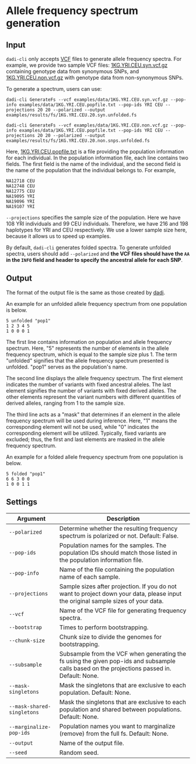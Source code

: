 # Allele frequency spectrum generation

## Input

`dadi-cli` only accepts [VCF](https://samtools.github.io/hts-specs/VCFv4.2.pdf) files to generate allele frequency spectra. For example, we provide two sample VCF files: [1KG.YRI.CEU.syn.vcf.gz](https://github.com/xin-huang/dadi-cli/blob/master/examples/data/1KG.YRI.CEU.syn.vcf.gz) containing genotype data from synonymous SNPs, and [1KG.YRI.CEU.non.vcf.gz](https://github.com/xin-huang/dadi-cli/blob/master/examples/data/1KG.YRI.CEU.non.vcf.gz) with genotype data from non-synonymous SNPs.

To generate a spectrum, users can use:

```
dadi-cli GenerateFs --vcf examples/data/1KG.YRI.CEU.syn.vcf.gz --pop-info examples/data/1KG.YRI.CEU.popfile.txt --pop-ids YRI CEU --projections 20 20 --polarized --output examples/results/fs/1KG.YRI.CEU.20.syn.unfolded.fs

dadi-cli GenerateFs --vcf examples/data/1KG.YRI.CEU.non.vcf.gz --pop-info examples/data/1KG.YRI.CEU.popfile.txt --pop-ids YRI CEU --projections 20 20 --polarized --output examples/results/fs/1KG.YRI.CEU.20.non.snps.unfolded.fs
```

Here, [1KG.YRI.CEU.popfile.txt](https://github.com/xin-huang/dadi-cli/blob/master/examples/data/1KG.YRI.CEU.popfile.txt) is a file providing the population information for each individual. In the population information file, each line contains two fields. The first field is the name of the individual, and the second field is the name of the population that the individual belongs to. For example,

```
NA12718 CEU
NA12748 CEU
NA12775 CEU
NA19095 YRI
NA19096 YRI
NA19107 YRI
```

`--projections` specifies the sample size of the population. Here we have 108 YRI individuals and 99 CEU individuals. Therefore, we have 216 and 198 haplotypes for YRI and CEU respectively. We use a lower sample size here, because it allows us to speed up examples.

By default, `dadi-cli` generates folded spectra. To generate unfolded spectra, users should add `--polarized` and **the VCF files should have the `AA` in the `INFO` field and header to specify the ancestral allele for each SNP**.

## Output

The format of the output file is the same as those created by [dadi](https://dadi.readthedocs.io).

An example for an unfolded allele frequency spectrum from one population is below.

```
5 unfolded "pop1"
1 2 3 4 5
1 0 0 0 1
```

The first line contains information on population and allele frequency spectrum. Here, "5" represents the number of elements in the allele frequency spectrum, which is equal to the sample size plus 1. The term "unfolded" signifies that the allele frequency spectrum presented is unfolded. "pop1" serves as the population's name.

The second line displays the allele frequency spectrum. The first element indicates the number of variants with fixed ancestral alleles. The last element signifies the number of variants with fixed derived alleles. The other elements represent the variant numbers with different quantities of derived alleles, ranging from 1 to the sample size.

The third line acts as a "mask" that determines if an element in the allele frequency spectrum will be used during inference. Here, "1" means the corresponding element will not be used, while "0" indicates the corresponding element will be utilized. Typically, fixed variants are excluded; thus, the first and last elements are masked in the allele frequency spectrum.

An example for a folded allele frequency spectrum from one population is below.

```
5 folded "pop1"
6 6 3 0 0
1 0 0 1 1
```

## Settings

| Argument | Description |
| - | - |
| `--polarized`              | Determine whether the resulting frequency spectrum is polarized or not. Default: False. |
| `--pop-ids`                | Population names for the samples. The population IDs should match those listed in the population information file. |
| `--pop-info`               | Name of the file containing the population name of each sample. |
| `--projections`            | Sample sizes after projection. If you do not want to project down your data, please input the original sample sizes of your data. |
| `--vcf`                    | Name of the VCF file for generating frequency spectra. |
| `--bootstrap`              | Times to perform bootstrapping. |
| `--chunk-size`             | Chunk size to divide the genomes for bootstrapping. |
| `--subsample`              | Subsample from the VCF when generating the fs using the given pop-ids and subsample calls based on the projections passed in. Default: None. |
| `--mask-singletons`        | Mask the singletons that are exclusive to each population. Default: None. |
| `--mask-shared-singletons` | Mask the singletons that are exclusive to each population and shared between populations. Default: None. |
| `--marginalize-pop-ids`    | Population names you want to marginalize (remove) from the full fs. Default: None. |
| `--output`                 | Name of the output file. |
| `--seed`                   | Random seed. |
